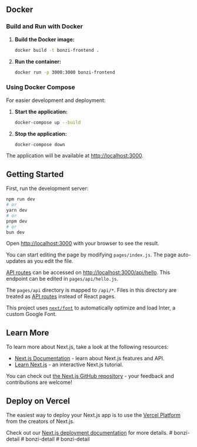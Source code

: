 ## Docker

### Build and Run with Docker

1. **Build the Docker image:**
   ```bash
   docker build -t bonzi-frontend .
   ```

2. **Run the container:**
   ```bash
   docker run -p 3000:3000 bonzi-frontend
   ```

### Using Docker Compose

For easier development and deployment:

1. **Start the application:**
   ```bash
   docker-compose up --build
   ```

2. **Stop the application:**
   ```bash
   docker-compose down
   ```

The application will be available at [http://localhost:3000](http://localhost:3000).

## Getting Started

First, run the development server:

```bash
npm run dev
# or
yarn dev
# or
pnpm dev
# or
bun dev
```

Open [http://localhost:3000](http://localhost:3000) with your browser to see the result.

You can start editing the page by modifying `pages/index.js`. The page auto-updates as you edit the file.

[API routes](https://nextjs.org/docs/api-routes/introduction) can be accessed on [http://localhost:3000/api/hello](http://localhost:3000/api/hello). This endpoint can be edited in `pages/api/hello.js`.

The `pages/api` directory is mapped to `/api/*`. Files in this directory are treated as [API routes](https://nextjs.org/docs/api-routes/introduction) instead of React pages.

This project uses [`next/font`](https://nextjs.org/docs/basic-features/font-optimization) to automatically optimize and load Inter, a custom Google Font.

## Learn More

To learn more about Next.js, take a look at the following resources:

- [Next.js Documentation](https://nextjs.org/docs) - learn about Next.js features and API.
- [Learn Next.js](https://nextjs.org/learn) - an interactive Next.js tutorial.

You can check out [the Next.js GitHub repository](https://github.com/vercel/next.js/) - your feedback and contributions are welcome!

## Deploy on Vercel

The easiest way to deploy your Next.js app is to use the [Vercel Platform](https://vercel.com/new?utm_medium=default-template&filter=next.js&utm_source=create-next-app&utm_campaign=create-next-app-readme) from the creators of Next.js.

Check out our [Next.js deployment documentation](https://nextjs.org/docs/deployment) for more details. 
 #   b o n z i - d e t a i l  
 #   b o n z i - d e t a i l  
 #   b o n z i - d e t a i l  
 